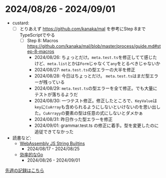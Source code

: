 # 2024/08/26 - 2024/09/01

- custard:
    - [ ] とりあえず <https://github.com/kanaka/mal> を参考にStep 8までTypeScriptでやる
        - [ ] Step 8: Macros <https://github.com/kanaka/mal/blob/master/process/guide.md#step-8-macros>
            - 2024/08/26: ちょっとだけ。`meta.test.ts`を修正してて感じたけど、`meta.list`とかは`Form`じゃなくて`any`をとるべきじゃないか
            - 2024/08/27: `meta.test.ts`の型エラーの大半を修正
            - 2024/08/28: 今日はちょっとだけ。 `meta.test.ts`はまだ型エラーが残っている
            - 2024/08/29: `meta.test.ts`の型エラーを全て修正。でも大量にテストが落ちるようだ
            - 2024/08/30: 一つテスト修正。修正したところで、`KeyValue`は`key`に`CuArray`も含められるようにしないといけないのを思い出した。`CuArrayy`の要素の型は任意の式にしないとダメかぁ
            - 2024/08/31: 昨日作った型エラーを修正
            - 2024/09/01: grammar.test.ts の修正に着手。型を変更したのに追従できてなかった
- 読書など:
    - [WebAssembly JS String Builtins](https://github.com/WebAssembly/js-string-builtins)
        - 2024/08/17 - 2024/08/25
    - [効率的なGo](https://www.oreilly.co.jp//books/9784814400539/)
        - 2024/08/26 - 2024/09/01

[先週の記録はこちら](https://github.com/igrep/daily-commits/blob/d0ab71c354d8dc8a65f5330cab3d4b6fe16e4a98/yesterday.md)
